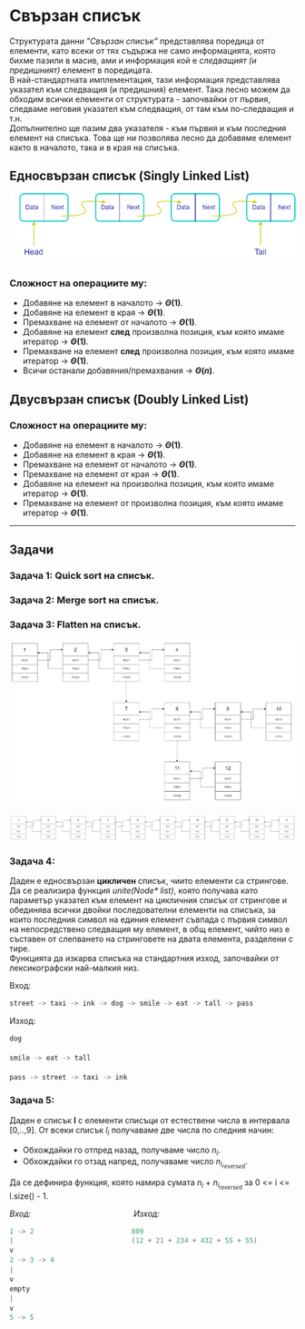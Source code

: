 # Свързан списък

Структурата данни *"Свързан списък"* представлява поредица от елементи, като всеки от тях съдържа не само информацията, която бихме пазили в масив, ами и информация кой е *следващият (и предишният)* елемент в поредицата.  
В най-стандартната имплементация, тази информация представлява указател към следващия (и предишния) елемент. Така лесно можем да обходим всички елементи от структурата - започвайки от първия, следваме неговия указател към следващия, от там към по-следващия и т.н.  
Допълнително ще пазим два указателя - към първия и към последния елемент на списъка. Това ще ни позволява лесно да добавяме елемент както в началото, така и в края на списъка.  
 
## Едносвързан списък (Singly Linked List)

![alt text](https://github.com/MariaGrozdeva/Data_structures_and_algorithms_FMI/blob/main/Sem_04/images/SLL.png)

### Сложност на операциите му:
- Добавяне на елемент в началото -> **$\Theta(1)$**.
- Добавяне на елемент в края -> **$\Theta(1)$**.
- Премахване на елемент от началото -> **$\Theta(1)$**.
- Добавяне на елемент **след** произволна позиция, към която имаме итератор -> **$\Theta(1)$**.
- Премахване на елемент **след** произволна позиция, към която имаме итератор -> **$\Theta(1)$**.
- Всичи останали добавяния/премахвания -> **$\Theta(n)$**.

## Двусвързан списък (Doubly Linked List)
 
### Сложност на операциите му:
- Добавяне на елемент в началото -> **$\Theta(1)$**.
- Добавяне на елемент в края -> **$\Theta(1)$**.
- Премахване на елемент от началото -> **$\Theta(1)$**.
- Премахване на елемент от края -> **$\Theta(1)$**.
- Добавяне на елемент на произволна позиция, към която имаме итератор -> **$\Theta(1)$**.
- Премахване на елемент от произволна позиция, към която имаме итератор -> **$\Theta(1)$**.

---

## Задачи

### Задача 1: Quick sort на списък.

### Задача 2: Merge sort на списък.

### Задача 3: Flatten на списък.

![alt text](https://github.com/MariaGrozdeva/Data_structures_and_algorithms_FMI/blob/main/Sem_04/images/Multilevel-list.png)

![alt text](https://github.com/MariaGrozdeva/Data_structures_and_algorithms_FMI/blob/main/Sem_04/images/One-level-list.png)

### Задача 4:
Даден е едносвързан **цикличен** списък, чиито елементи са стрингове.  
Да се реализира функция *unite(Node\* list)*, която получава като параметър указател към елемент на цикличния списък от стрингове и обединява всички двойки последователни елементи на списъка, за които последния символ на единия елемент съвпада с първия символ на непосредствено следващия му елемент, в общ елемент, чийто низ е съставен от слепването на стринговете на двата елемента, разделени с тире.  
Функцията да изкарва списъка на стандартния изход, започвайки от лексикографски най-малкия низ.  

Вход:  
```c++
street -> taxi -> ink -> dog -> smile -> eat -> tall -> pass
```
Изход:  
```c++
dog

smile -> eat -> tall

pass -> street -> taxi -> ink
```

### Задача 5:
Даден е списък **l** с елементи списъци от естествени числа в интервала [0,..,9]. От всеки списък $l_i$ получаваме две числа по следния начин:  
- Обхождайки го отпред назад, получваме число $n_i$.  
- Обхождайки го отзад напред, получаваме число $n_{i_{reversed}}$.  

Да се дефинира функция, която намира сумата $n_i$ + $n_{i_{reversed}}$ за 0 <= i <= l.size() - 1.  

*Вход:* &nbsp;&nbsp;&nbsp;&nbsp;&nbsp;&nbsp;&nbsp;&nbsp;&nbsp;&nbsp;&nbsp;&nbsp;&nbsp;&nbsp;&nbsp;&nbsp;&nbsp;&nbsp;&nbsp;&nbsp;&nbsp;&nbsp;&nbsp;&nbsp;&nbsp;&nbsp;&nbsp;&nbsp;&nbsp;&nbsp;&nbsp;&nbsp;&nbsp;&nbsp;&nbsp;&nbsp;&nbsp;&nbsp;&nbsp;&nbsp;&nbsp;&nbsp;&nbsp;&nbsp;&nbsp;*Изход:*
```c++
1 -> 2                        809
|                             (12 + 21 + 234 + 432 + 55 + 55)
v
2 -> 3 -> 4
|
v
empty
|
v
5 -> 5
```
